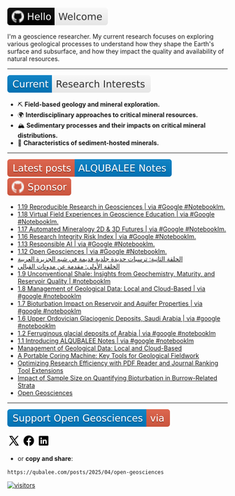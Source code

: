 [![Hello and Welcome!](https://raw.githubusercontent.com/qubalee/qubalee/796f3fbbc4acf0cc05b0f408e8360f620e76deb8/images/hello.svg)](https://github.com/qubalee)


I'm a geoscience researcher. My current research focuses on exploring various geological processes to understand how they shape the Earth's surface and subsurface, and how they impact the quality and availability of natural resources.

___

[![Current research](https://raw.githubusercontent.com/qubalee/qubalee/796f3fbbc4acf0cc05b0f408e8360f620e76deb8/images/research-interests.svg)](https://pure.kfupm.edu.sa/en/persons/abdullah-alqubalee)

- ⛏️ **Field-based geology and mineral exploration.**
- 🌍 **Interdisciplinary approaches to critical mineral resources.**
- 🏔️ **Sedimentary processes and their impacts on critical mineral distributions.**
- 💎 **Characteristics of sediment-hosted minerals.**
____
[![Latest updates](https://raw.githubusercontent.com/qubalee/qubalee/9c32fec718e92e7430f542d5f74a9059ca3208a9/images/ALQUBALEE-Notes.svg)](https://qubalee.com) [![Sponsor qubalee](https://raw.githubusercontent.com/qubalee/qubalee/2b952e9d30fed63703c69ec8454f772f1a91cb54/images/icons/sponsor.svg)](https://github.com/sponsors/qubalee)


<!-- BLOG-POST-LIST:START -->
- [1.19 Reproducible Research in Geosciences | via #Google #Notebooklm.](https://www.youtube.com/watch?v=zDrqgmbbT5U)
- [1.18 Virtual Field Experiences in Geoscience Education | via #Google #Notebooklm.](https://www.youtube.com/watch?v=Okm8CJ_CEwQ)
- [1.17 Automated Mineralogy  2D &amp; 3D Futures | via #Google #Notebooklm.](https://www.youtube.com/watch?v=MC3JRLz-h7U)
- [1.16 Research Integrity Risk Index  | via #Google #Notebooklm.](https://www.youtube.com/watch?v=xvOaebKy01E)
- [1.13 Responsible AI | via #Google #Notebooklm.](https://www.youtube.com/watch?v=ub6UJhcsV64)
- [1.12 Open Geosciences | via #Google #Notebooklm.](https://www.youtube.com/watch?v=vECcBEHjd-Q)
- [الحلقة الثانية: ترسبات حديدة جلدية قديمة في شبه الجزيرة العربية](https://www.youtube.com/watch?v=nSoIDyKNvcs)
- [الحلقة الأولى: مقدمة عن مدونات القبالي](https://www.youtube.com/watch?v=H0JqsbMUR1o)
- [1.9 Unconventional Shale: Insights from Geochemistry, Maturity, and Reservoir Quality | #notebooklm](https://www.youtube.com/watch?v=bu8dNJy37i4)
- [1.8 Management of Geological Data: Local and Cloud-Based | via #google  #notebooklm](https://www.youtube.com/watch?v=zOAFw0pYxCs)
- [1.7 Bioturbation Impact on Reservoir and Aquifer Properties | via #google  #notebooklm](https://www.youtube.com/watch?v=37oclvMbGt0)
- [1.6 Upper Ordovician Glaciogenic Deposits, Saudi Arabia | via #google  #notebooklm](https://www.youtube.com/watch?v=caBEFVqNGJQ)
- [1.2 Ferruginous glacial deposits of Arabia | via #google  #notebooklm](https://www.youtube.com/watch?v=_G0gYCiXcdw)
- [1.1 Introducing ALQUBALEE Notes | via #google  #notebooklm](https://www.youtube.com/watch?v=BLPSXiyn2ww)
- [Management of Geological Data: Local and Cloud-Based](https://qubalee.github.io/posts/2025/05/data-repository-platforms/)
- [A Portable Coring Machine: Key Tools for Geological Fieldwork](https://qubalee.github.io/posts/2025/04/Portable-Coring-Machine/)
- [Optimizing Research Efficiency with PDF Reader and Journal Ranking Tool Extensions](https://qubalee.github.io/posts/2025/04/Google-PDF-Readerand-ExCITATION/)
- [Impact of Sample Size on Quantifying Bioturbation in Burrow-Related Strata](https://qubalee.github.io/posts/2025/04/quantifying-bioturbation/)
- [Open Geosciences](https://qubalee.github.io/posts/2025/04/open-geosciences/)
<!-- BLOG-POST-LIST:END -->


___
[![Support Geo](https://raw.githubusercontent.com/qubalee/qubalee/9c32fec718e92e7430f542d5f74a9059ca3208a9/images/support-geo.svg)](https://qubalee.com/posts/2025/04/open-geosciences)

[![X](https://raw.githubusercontent.com/qubalee/qubalee/refs/heads/main/images/x.png)](https://x.com/share?url=https://qubalee.com/posts/2025/04/open-geosciences) 
[![Facebook](https://raw.githubusercontent.com/qubalee/qubalee/refs/heads/main/images/fb.png)](https://www.facebook.com/sharer/sharer.php?u=https://qubalee.com/posts/2025/04/open-geosciences) 
[![LinkedIn](https://raw.githubusercontent.com/qubalee/qubalee/refs/heads/main/images/in.png)](https://www.linkedin.com/sharing/share-offsite/?url=https://qubalee.com/posts/2025/04/open-geosciences)
- or **copy and share**:
```copy
https://qubalee.com/posts/2025/04/open-geosciences
```
[![visitors](https://visitor-badge.laobi.icu/badge?page_id=qubalee.qubalee)](https://visitor-badge.laobi.icu/badge?page_id=qubalee.visitor-badge) 

